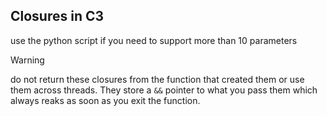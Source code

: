 ## Closures in C3

use the python script if you need to support more than 10 parameters

> [!warning]
> do not return these closures from the function that created them or use them across threads. They store a `&&` pointer to what you pass them which always  reaks as soon as you exit the function.

